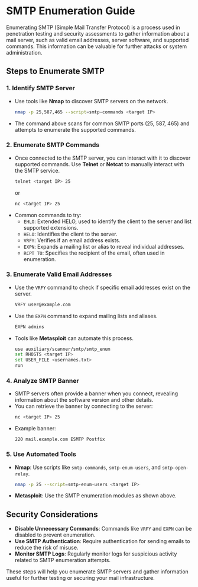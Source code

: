 # SMTP Enumeration Guide

Enumerating SMTP (Simple Mail Transfer Protocol) is a process used in penetration testing and security assessments to gather information about a mail server, such as valid email addresses, server software, and supported commands. This information can be valuable for further attacks or system administration.

## Steps to Enumerate SMTP

### 1. Identify SMTP Server
- Use tools like **Nmap** to discover SMTP servers on the network.
    ```bash
    nmap -p 25,587,465 --script=smtp-commands <target IP>
    ```
- The command above scans for common SMTP ports (25, 587, 465) and attempts to enumerate the supported commands.

### 2. Enumerate SMTP Commands
- Once connected to the SMTP server, you can interact with it to discover supported commands. Use **Telnet** or **Netcat** to manually interact with the SMTP service.
    ```bash
    telnet <target IP> 25
    ```
    or
    ```bash
    nc <target IP> 25
    ```
- Common commands to try:
    - `EHLO`: Extended HELO, used to identify the client to the server and list supported extensions.
    - `HELO`: Identifies the client to the server.
    - `VRFY`: Verifies if an email address exists.
    - `EXPN`: Expands a mailing list or alias to reveal individual addresses.
    - `RCPT TO`: Specifies the recipient of the email, often used in enumeration.

### 3. Enumerate Valid Email Addresses
- Use the `VRFY` command to check if specific email addresses exist on the server.
    ```bash
    VRFY user@example.com
    ```
- Use the `EXPN` command to expand mailing lists and aliases.
    ```bash
    EXPN admins
    ```
- Tools like **Metasploit** can automate this process.
    ```bash
    use auxiliary/scanner/smtp/smtp_enum
    set RHOSTS <target IP>
    set USER_FILE <usernames.txt>
    run
    ```

### 4. Analyze SMTP Banner
- SMTP servers often provide a banner when you connect, revealing information about the software version and other details.
- You can retrieve the banner by connecting to the server:
    ```bash
    nc <target IP> 25
    ```
- Example banner:
    ```
    220 mail.example.com ESMTP Postfix
    ```

### 5. Use Automated Tools
- **Nmap**: Use scripts like `smtp-commands`, `smtp-enum-users`, and `smtp-open-relay`.
    ```bash
    nmap -p 25 --script=smtp-enum-users <target IP>
    ```
- **Metasploit**: Use the SMTP enumeration modules as shown above.

## Security Considerations

- **Disable Unnecessary Commands**: Commands like `VRFY` and `EXPN` can be disabled to prevent enumeration.
- **Use SMTP Authentication**: Require authentication for sending emails to reduce the risk of misuse.
- **Monitor SMTP Logs**: Regularly monitor logs for suspicious activity related to SMTP enumeration attempts.

These steps will help you enumerate SMTP servers and gather information useful for further testing or securing your mail infrastructure.
